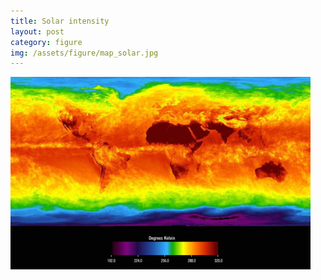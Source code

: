 ```yaml
---
title: Solar intensity
layout: post
category: figure
img: /assets/figure/map_solar.jpg
---
```


![Solar intensity](/assets/figure/map_solar.jpg)
